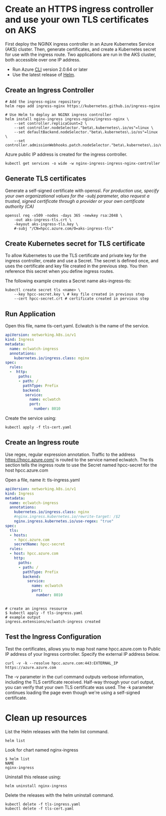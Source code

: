 # Create an HTTPS ingress controller and use your own TLS certificates on AKS
First deploy the NGINX ingress controller in an Azure Kubernetes Service (AKS) cluster.
Then, generate certificates, and create a Kubernetes secret for use with the ingress route. 
Two applications are run in the AKS cluster, both accessible over one IP address.
* Run Azure [CLI](https://docs.microsoft.com/en-us/cli/azure/install-azure-cli) version 2.0.64 or later
* Use the latest release of [Helm](https://helm.sh/docs/intro/install/).

## Create an Ingress Controller

```
# Add the ingress-nginx repository
helm repo add ingress-nginx https://kubernetes.github.io/ingress-nginx

# Use Helm to deploy an NGINX ingress controller
helm install nginx-ingress ingress-nginx/ingress-nginx \
    --set controller.replicaCount=2 \
    --set controller.nodeSelector."beta\.kubernetes\.io/os"=linux \
    --set defaultBackend.nodeSelector."beta\.kubernetes\.io/os"=linux \
    --set controller.admissionWebhooks.patch.nodeSelector."beta\.kubernetes\.io/os"=linux
```
Azure public IP address is created for the ingress controller.
```
kubectl get services -o wide -w nginx-ingress-ingress-nginx-controller

```
## Generate TLS certificates
Generate a self-signed certificate with openssl.
*For production use, specify your own organizational values for the -subj parameter,
also request a trusted, signed certificate through a provider or your own certificate authority (CA)*
```
openssl req -x509 -nodes -days 365 -newkey rsa:2048 \
    -out aks-ingress-tls.crt \
    -keyout aks-ingress-tls.key \
    #-subj "/CN=hpcc.azure.com/O=aks-ingress-tls"
```
## Create Kubernetes secret for TLS certificate
To allow Kubernetes to use the TLS certificate and private key for the ingress controller, create and use a Secret.
 The secret is defined once, and uses the certificate and key file created in the previous step. You then reference this secret when you define ingress routes.

The following example creates a Secret name aks-ingress-tls:
```
kubectl create secret tls <name> \
    --key hpcc-secret.key \ # key file created in previous step
    --cert hpcc-secret.crt # certificate created in pervious step
 ```
## Run Application
Open this file, name tls-cert.yaml.  Eclwatch is the name of the service.
```YAML
apiVersion: networking.k8s.io/v1
kind: Ingress
metadata:
  name: eclwatch-ingress
  annotations:
    kubernetes.io/ingress.class: nginx
spec:
  rules:
  -  http:
      paths:
      - path: /
        pathType: Prefix
        backend:
         service:
           name: eclwatch
           port: 
             number: 8010
```
Create the service using:
```
kubectl apply -f tls-cert.yaml
```
## Create an Ingress route
Use regex, regular expression annotation.
Traffic to the address https://hpcc.azure.com/ is routed to the service named eclwatch.  The tls section tells the ingress route to use the Secret named hpcc-secret for the host hpcc.azure.com

Open a file, name it: tls-ingress.yaml
```YAML
apiVersion: networking.k8s.io/v1
kind: Ingress
metadata:
  name: eclwatch-ingress
  annotations:
    kubernetes.io/ingress.class: nginx
    #nginx.ingress.kubernetes.io/rewrite-target: /$2
    nginx.ingress.kubernetes.io/use-regex: "true"
spec:
  tls:
  - hosts:
    - hpcc.azure.com
    secretName: hpcc-secret
  rules:
  - host: hpcc.azure.com
    http:
      paths:
      - path: /
        pathType: Prefix
        backend:
          service:
            name: eclwatch
            port:
              number: 8010
     
```
```
# create an ingress resource
$ kubectl apply -f tls-ingress.yaml
# example output
ingress.extensions/eclwatch-ingress created
```

## Test the Ingress Configuration
Test the certificates, allows you to map host name hpcc.azure.com to Public IP address of your Ingress controller.  Specify the external IP address below.
```
curl -v -k --resolve hpcc.azure.com:443:EXTERNAL_IP https://azure.azure.com

```
The -v parameter in the curl command outputs verbose information, including the TLS certificate received. Half-way through your curl output, you can verify that your own TLS certificate was used. The -k parameter continues loading the page even though we're using a self-signed certificate.

# Clean up resources
List the Helm releases with the helm list command.
```
helm list
```
Look for chart named nginx-ingress
```
$ helm list
NAME                    
nginx-ingress
```
Uninstall this release using:
```
helm uninstall nginx-ingress
```
Delete the releases with the helm uninstall command.
```
kubectl delete -f tls-ingress.yaml
kubectl delete -f tls-cert.yaml
```
